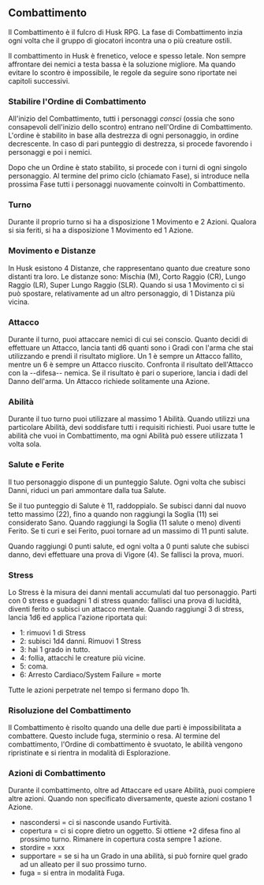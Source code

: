 ## Combattimento

Il Combattimento è il fulcro di Husk RPG. La fase di Combattimento inzia ogni volta che il gruppo di giocatori incontra una o più creature ostili.

Il combattimento in Husk è frenetico, veloce e spesso letale. Non sempre affrontare dei nemici a testa bassa è la soluzione migliore. Ma quando evitare lo scontro è impossibile, le regole da seguire sono riportate nei capitoli successivi.

### Stabilire l'Ordine di Combattimento

All'inizio del Combattimento, tutti i personaggi *consci* (ossia che sono consapevoli dell'inizio dello scontro) entrano nell'Ordine di Combattimento. L'ordine è stabilito in base alla destrezza di ogni personaggio, in ordine decrescente. In caso di pari punteggio di destrezza, si procede favorendo i personaggi e poi i nemici.

Dopo che un Ordine è stato stabilito, si procede con i turni di ogni singolo personaggio. Al termine del primo ciclo (chiamato Fase), si introduce nella prossima Fase tutti i personaggi nuovamente coinvolti in Combattimento.

### Turno

Durante il proprio turno si ha a disposizione 1 Movimento e 2 Azioni. Qualora si sia feriti, si ha a disposizione 1 Movimento ed 1 Azione. 

### Movimento e Distanze

In Husk esistono 4 Distanze, che rappresentano quanto due creature sono distanti tra loro. Le distanze sono: Mischia (M), Corto Raggio (CR), Lungo Raggio (LR), Super Lungo Raggio (SLR). Quando si usa 1 Movimento ci si può spostare, relativamente ad un altro personaggio, di 1 Distanza più vicina.

### Attacco

Durante il turno, puoi attaccare nemici di cui sei conscio. Quanto decidi di effettuare un Attacco, lancia tanti d6 quanti sono i Gradi con l'arma che stai utilizzando e prendi il risultato migliore. Un 1 è sempre un Attacco fallito, mentre un 6 è sempre un Attacco riuscito. Confronta il risultato dell'Attacco con la --difesa-- nemica. Se il risultato è pari o superiore, lancia i dadi del Danno dell'arma. Un Attacco richiede solitamente una Azione.

### Abilità

Durante il tuo turno puoi utilizzare al massimo 1 Abilità. Quando utilizzi una particolare Abilità, devi soddisfare tutti i requisiti richiesti. Puoi usare tutte le abilità che vuoi in Combattimento, ma ogni Abilità può essere utilizzata 1 volta sola.

### Salute e Ferite

Il tuo personaggio dispone di un punteggio Salute. Ogni volta che subisci Danni, riduci un pari ammontare dalla tua Salute.

Se il tuo punteggio di Salute è 11, raddoppialo. Se subisci danni dal nuovo tetto massimo (22), fino a quando non raggiungi la Soglia (11) sei considerato Sano. Quando raggiungi la Soglia (11 salute o meno) diventi Ferito. Se ti curi e sei Ferito, puoi tornare ad un massimo di 11 punti salute.

Quando raggiungi 0 punti salute, ed ogni volta a 0 punti salute che subisci danno, devi effettuare una prova di Vigore (4). Se fallisci la prova, muori.

### Stress

Lo Stress è la misura dei danni mentali accumulati dal tuo personaggio. Parti con 0 stress e guadagni 1 di stress quando: fallisci una prova di lucidità, diventi ferito o subisci un attacco mentale. Quando raggiungi 3 di stress, lancia 1d6 ed applica l'azione riportata qui:

- 1: rimuovi 1 di Stress
- 2: subisci 1d4 danni. Rimuovi 1 Stress
- 3: hai 1 grado in tutto.
- 4: follia, attacchi le creature più vicine.
- 5: coma. 
- 6: Arresto Cardiaco/System Failure = morte

Tutte le azioni perpetrate nel tempo si fermano dopo 1h.

### Risoluzione del Combattimento

Il Combattimento è risolto quando una delle due parti è impossibilitata a combattere. Questo include fuga, sterminio o resa. Al termine del combattimento, l'Ordine di combattimento è svuotato, le abilità vengono ripristinate e si rientra in modalità di Esplorazione.

### Azioni di Combattimento

Durante il combattimento, oltre ad Attaccare ed usare Abilità, puoi compiere altre azioni. Quando non specificato diversamente, queste azioni costano 1 Azione.

- nascondersi = ci si nasconde usando Furtività.
- copertura = ci si copre dietro un oggetto. Si ottiene +2 difesa fino al prossimo turno. Rimanere in copertura costa sempre 1 azione.
- stordire = xxx
- supportare = se si ha un Grado in una abilità, si può fornire quel grado ad un alleato per il suo prossimo turno.
- fuga = si entra in modalità Fuga.